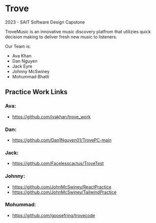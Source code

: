 
# Trove

2023 - SAIT Software Design Capstone

TroveMusic is an innovative music discovery platfrom that utilizies quick decision making to deliver fresh new music to listeners.

Our Team is:
 - Ava Khan
 - Dan Nguyen
 - Jack Eyre
 - Johnny McSwiney
 - Mohummad Bhatti

## Practice Work Links

### Ava:
 - https://github.com/jvakhan/trove_work


### Dan:
 - https://github.com/Dan1Nguyen01/TrovePC-main


### Jack:
 - https://github.com/Facelesscactus/TroveTest


### Johnny:
 - https://github.com/JohnMcSwiney/ReactPractice
 - https://github.com/JohnMcSwiney/TailwindPractice


### Mohummad:
 - https://github.com/goosefring/trovecode

